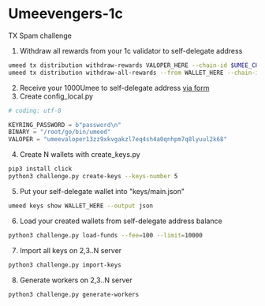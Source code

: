 # Umeevengers-1c

TX Spam challenge


1. Withdraw all rewards from your 1c validator to self-delegate address
```bash
umeed tx distribution withdraw-rewards VALOPER_HERE --chain-id $UMEE_CHAIN --gas=auto --fees=200uumee --commission --yes --from WALLET_HERE
umeed tx distribution withdraw-all-rewards --from WALLET_HERE --chain-id $UMEE_CHAIN --fees=200uumee --yes
```

2. Receive your 1000Umee to self-delegate address [via form](https://docs.google.com/forms/u/0/d/1A7rd-NGIGol7kS8tuYDf87JnToEXUN2ckTP752l4xCc/viewform?edit_requested=true)
3. Create config_local.py 
```python
# coding: utf-8

KEYRING_PASSWORD = b"password\n"
BINARY = "/root/go/bin/umeed"
VALOPER = "umeevaloper13zz9xkvgakzl7eq4sh4a0qnhpm7q8lyuul2k68"
```
4. Create N wallets with create_keys.py
```bash
pip3 install click
python3 challenge.py create-keys --keys-number 5
```
5. Put your self-delegate wallet into "keys/main.json"
```bash
umeed keys show WALLET_HERE --output json
```
6. Load your created wallets from self-delegate address balance
```bash
python3 challenge.py load-funds --fee=100 --limit=10000
```
7. Import all keys on 2,3..N server
```bash
python3 challenge.py import-keys
```
8. Generate workers on 2,3..N server
```bash
python3 challenge.py generate-workers
```
